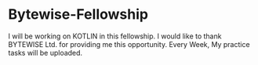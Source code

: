 # Bytewise-Fellowship

I will be working on KOTLIN in this fellowship. I would like to thank BYTEWISE Ltd. for providing me this opportunity.
Every Week, My practice tasks will be uploaded.
